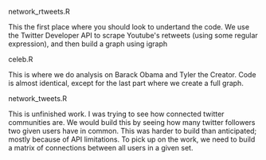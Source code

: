 network_rtweets.R 
 
 This the first place where you should look to undertand the code. We use the Twitter Developer API to scrape 
  Youtube's retweets (using some regular expression), and then build a graph using igraph 
  
celeb.R
 
 This is where we do analysis on Barack Obama and Tyler the Creator. Code is almost identical, except for the 
  last part where we create a full graph. 

network_tweets.R
 
 This is unfinished work. I was trying to see how connected twitter communities are. We would build this by seeing 
  how many twitter followers two given users have in common. This was harder to build than anticipated; mostly because 
  of API limitations. To pick up on the work, we need to build a matrix of connections between all users in a given 
  set. 
